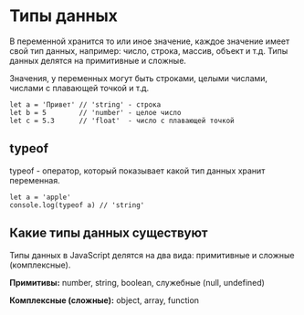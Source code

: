 # Типы данных
В переменной хранится то или иное значение, каждое значение имеет свой тип данных, например: число, строка, массив, объект и т.д. Типы данных делятся на примитивные и сложные.

Значения, у переменных могут быть строками, целыми числами, числами с плавающей точкой и т.д.

    let a = 'Привет' // 'string' - строка
    let b = 5        // 'number' - целое число
    let c = 5.3      // 'float'  - число с плавающей точкой

## typeof
typeof - оператор, который показывает какой тип данных хранит переменная.

    let a = 'apple'
    console.log(typeof a) // 'string'

## Какие типы данных существуют
Типы данных в JavaScript делятся на два вида: примитивные и сложные (комплексные).

**Примитивы:** number, string, boolean, служебные (null, undefined)

**Комплексные (сложные):** object, array, function

